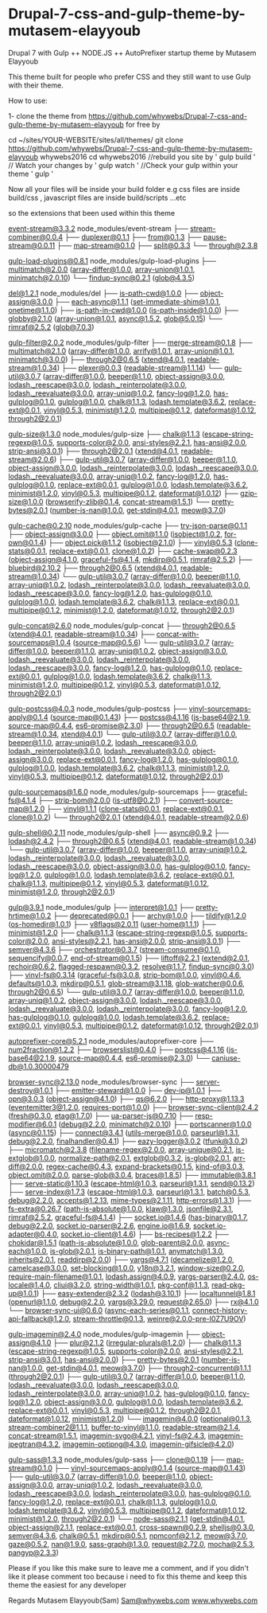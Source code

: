 # Drupal-7-css-and-gulp-theme-by-mutasem-elayyoub
Drupal 7 with Gulp ++ NODE.JS ++ AutoPrefixer  startup theme by Mutasem Elayyoub

This theme built for people who prefer CSS and they still want to use Gulp with their theme.

How to use:

1- clone the theme from https://github.com/whywebs/Drupal-7-css-and-gulp-theme-by-mutasem-elayyoub for free by 

cd ~/sites/YOUR-WEBSITE/sites/all/themes/
git clone https://github.com/whywebs/Drupal-7-css-and-gulp-theme-by-mutasem-elayyoub whywebs2016
cd whywebs2016
//rebuild you site by ' gulp build '
// Watch your changes by ' gulp watch '
//Check your gulp within your theme ' gulp '

Now all your files will be inside your build folder e.g css files are inside build/css , javascript files are inside build/scripts ...etc

so the extensions that been used within this theme


event-stream@3.3.2 node_modules/event-stream
├── stream-combiner@0.0.4
├── duplexer@0.1.1
├── from@0.1.3
├── pause-stream@0.0.11
├── map-stream@0.1.0
├── split@0.3.3
└── through@2.3.8

gulp-load-plugins@0.8.1 node_modules/gulp-load-plugins
├── multimatch@2.0.0 (array-differ@1.0.0, array-union@1.0.1, minimatch@2.0.10)
└── findup-sync@0.2.1 (glob@4.3.5)

del@1.2.1 node_modules/del
├── is-path-cwd@1.0.0
├── object-assign@3.0.0
├── each-async@1.1.1 (set-immediate-shim@1.0.1, onetime@1.1.0)
├── is-path-in-cwd@1.0.0 (is-path-inside@1.0.0)
├── globby@2.1.0 (array-union@1.0.1, async@1.5.2, glob@5.0.15)
└── rimraf@2.5.2 (glob@7.0.3)

gulp-filter@2.0.2 node_modules/gulp-filter
├── merge-stream@0.1.8
├── multimatch@2.1.0 (array-differ@1.0.0, arrify@1.0.1, array-union@1.0.1, minimatch@3.0.0)
├── through2@0.6.5 (xtend@4.0.1, readable-stream@1.0.34)
├── plexer@0.0.3 (readable-stream@1.1.14)
└── gulp-util@3.0.7 (array-differ@1.0.0, beeper@1.1.0, object-assign@3.0.0, lodash._reescape@3.0.0, lodash._reinterpolate@3.0.0, lodash._reevaluate@3.0.0, array-uniq@1.0.2, fancy-log@1.2.0, has-gulplog@0.1.0, gulplog@1.0.0, chalk@1.1.3, lodash.template@3.6.2, replace-ext@0.0.1, vinyl@0.5.3, minimist@1.2.0, multipipe@0.1.2, dateformat@1.0.12, through2@2.0.1)

gulp-size@1.3.0 node_modules/gulp-size
├── chalk@1.1.3 (escape-string-regexp@1.0.5, supports-color@2.0.0, ansi-styles@2.2.1, has-ansi@2.0.0, strip-ansi@3.0.1)
├── through2@2.0.1 (xtend@4.0.1, readable-stream@2.0.6)
├── gulp-util@3.0.7 (array-differ@1.0.0, beeper@1.1.0, object-assign@3.0.0, lodash._reinterpolate@3.0.0, lodash._reescape@3.0.0, lodash._reevaluate@3.0.0, array-uniq@1.0.2, fancy-log@1.2.0, has-gulplog@0.1.0, replace-ext@0.0.1, gulplog@1.0.0, lodash.template@3.6.2, minimist@1.2.0, vinyl@0.5.3, multipipe@0.1.2, dateformat@1.0.12)
├── gzip-size@1.0.0 (browserify-zlib@0.1.4, concat-stream@1.5.1)
└── pretty-bytes@2.0.1 (number-is-nan@1.0.0, get-stdin@4.0.1, meow@3.7.0)

gulp-cache@0.2.10 node_modules/gulp-cache
├── try-json-parse@0.1.1
├── object-assign@3.0.0
├── object.omit@1.1.0 (isobject@1.0.2, for-own@0.1.4)
├── object.pick@1.1.2 (isobject@2.1.0)
├── vinyl@0.5.3 (clone-stats@0.0.1, replace-ext@0.0.1, clone@1.0.2)
├── cache-swap@0.2.3 (object-assign@4.1.0, graceful-fs@4.1.4, mkdirp@0.5.1, rimraf@2.5.2)
├── bluebird@2.10.2
├── through2@0.6.5 (xtend@4.0.1, readable-stream@1.0.34)
└── gulp-util@3.0.7 (array-differ@1.0.0, beeper@1.1.0, array-uniq@1.0.2, lodash._reinterpolate@3.0.0, lodash._reevaluate@3.0.0, lodash._reescape@3.0.0, fancy-log@1.2.0, has-gulplog@0.1.0, gulplog@1.0.0, lodash.template@3.6.2, chalk@1.1.3, replace-ext@0.0.1, multipipe@0.1.2, minimist@1.2.0, dateformat@1.0.12, through2@2.0.1)

gulp-concat@2.6.0 node_modules/gulp-concat
├── through2@0.6.5 (xtend@4.0.1, readable-stream@1.0.34)
├── concat-with-sourcemaps@1.0.4 (source-map@0.5.6)
└── gulp-util@3.0.7 (array-differ@1.0.0, beeper@1.1.0, array-uniq@1.0.2, object-assign@3.0.0, lodash._reevaluate@3.0.0, lodash._reinterpolate@3.0.0, lodash._reescape@3.0.0, fancy-log@1.2.0, has-gulplog@0.1.0, replace-ext@0.0.1, gulplog@1.0.0, lodash.template@3.6.2, chalk@1.1.3, minimist@1.2.0, multipipe@0.1.2, vinyl@0.5.3, dateformat@1.0.12, through2@2.0.1)

gulp-postcss@4.0.3 node_modules/gulp-postcss
├── vinyl-sourcemaps-apply@0.1.4 (source-map@0.1.43)
├── postcss@4.1.16 (js-base64@2.1.9, source-map@0.4.4, es6-promise@2.3.0)
├── through2@0.6.5 (readable-stream@1.0.34, xtend@4.0.1)
└── gulp-util@3.0.7 (array-differ@1.0.0, beeper@1.1.0, array-uniq@1.0.2, lodash._reescape@3.0.0, lodash._reinterpolate@3.0.0, lodash._reevaluate@3.0.0, object-assign@3.0.0, replace-ext@0.0.1, fancy-log@1.2.0, has-gulplog@0.1.0, gulplog@1.0.0, lodash.template@3.6.2, chalk@1.1.3, minimist@1.2.0, vinyl@0.5.3, multipipe@0.1.2, dateformat@1.0.12, through2@2.0.1)

gulp-sourcemaps@1.6.0 node_modules/gulp-sourcemaps
├── graceful-fs@4.1.4
├── strip-bom@2.0.0 (is-utf8@0.2.1)
├── convert-source-map@1.2.0
├── vinyl@1.1.1 (clone-stats@0.0.1, replace-ext@0.0.1, clone@1.0.2)
└── through2@2.0.1 (xtend@4.0.1, readable-stream@2.0.6)

gulp-shell@0.2.11 node_modules/gulp-shell
├── async@0.9.2
├── lodash@2.4.2
├── through2@0.6.5 (xtend@4.0.1, readable-stream@1.0.34)
└── gulp-util@3.0.7 (array-differ@1.0.0, beeper@1.1.0, array-uniq@1.0.2, lodash._reinterpolate@3.0.0, lodash._reevaluate@3.0.0, lodash._reescape@3.0.0, object-assign@3.0.0, has-gulplog@0.1.0, fancy-log@1.2.0, gulplog@1.0.0, lodash.template@3.6.2, replace-ext@0.0.1, chalk@1.1.3, multipipe@0.1.2, vinyl@0.5.3, dateformat@1.0.12, minimist@1.2.0, through2@2.0.1)

gulp@3.9.1 node_modules/gulp
├── interpret@1.0.1
├── pretty-hrtime@1.0.2
├── deprecated@0.0.1
├── archy@1.0.0
├── tildify@1.2.0 (os-homedir@1.0.1)
├── v8flags@2.0.11 (user-home@1.1.1)
├── minimist@1.2.0
├── chalk@1.1.3 (escape-string-regexp@1.0.5, supports-color@2.0.0, ansi-styles@2.2.1, has-ansi@2.0.0, strip-ansi@3.0.1)
├── semver@4.3.6
├── orchestrator@0.3.7 (stream-consume@0.1.0, sequencify@0.0.7, end-of-stream@0.1.5)
├── liftoff@2.2.1 (extend@2.0.1, rechoir@0.6.2, flagged-respawn@0.3.2, resolve@1.1.7, findup-sync@0.3.0)
├── vinyl-fs@0.3.14 (graceful-fs@3.0.8, strip-bom@1.0.0, vinyl@0.4.6, defaults@1.0.3, mkdirp@0.5.1, glob-stream@3.1.18, glob-watcher@0.0.6, through2@0.6.5)
└── gulp-util@3.0.7 (array-differ@1.0.0, beeper@1.1.0, array-uniq@1.0.2, object-assign@3.0.0, lodash._reescape@3.0.0, lodash._reevaluate@3.0.0, lodash._reinterpolate@3.0.0, fancy-log@1.2.0, has-gulplog@0.1.0, gulplog@1.0.0, lodash.template@3.6.2, replace-ext@0.0.1, vinyl@0.5.3, multipipe@0.1.2, dateformat@1.0.12, through2@2.0.1)

autoprefixer-core@5.2.1 node_modules/autoprefixer-core
├── num2fraction@1.2.2
├── browserslist@0.4.0
├── postcss@4.1.16 (js-base64@2.1.9, source-map@0.4.4, es6-promise@2.3.0)
└── caniuse-db@1.0.30000479

browser-sync@2.13.0 node_modules/browser-sync
├── server-destroy@1.0.1
├── emitter-steward@1.0.0
├── dev-ip@1.0.1
├── opn@3.0.3 (object-assign@4.1.0)
├── qs@6.2.0
├── http-proxy@1.13.3 (eventemitter3@1.2.0, requires-port@1.0.0)
├── browser-sync-client@2.4.2 (fresh@0.3.0, etag@1.7.0)
├── ua-parser-js@0.7.10
├── resp-modifier@6.0.1 (debug@2.2.0, minimatch@2.0.10)
├── portscanner@1.0.0 (async@0.1.15)
├── connect@3.4.1 (utils-merge@1.0.0, parseurl@1.3.1, debug@2.2.0, finalhandler@0.4.1)
├── eazy-logger@3.0.2 (tfunk@3.0.2)
├── micromatch@2.3.8 (filename-regex@2.0.0, array-unique@0.2.1, is-extglob@1.0.0, normalize-path@2.0.1, extglob@0.3.2, is-glob@2.0.1, arr-diff@2.0.0, regex-cache@0.4.3, expand-brackets@0.1.5, kind-of@3.0.3, object.omit@2.0.0, parse-glob@3.0.4, braces@1.8.5)
├── immutable@3.8.1
├── serve-static@1.10.3 (escape-html@1.0.3, parseurl@1.3.1, send@0.13.2)
├── serve-index@1.7.3 (escape-html@1.0.3, parseurl@1.3.1, batch@0.5.3, debug@2.2.0, accepts@1.2.13, mime-types@2.1.11, http-errors@1.3.1)
├── fs-extra@0.26.7 (path-is-absolute@1.0.0, klaw@1.3.0, jsonfile@2.3.1, rimraf@2.5.2, graceful-fs@4.1.4)
├── socket.io@1.4.6 (has-binary@0.1.7, debug@2.2.0, socket.io-parser@2.2.6, engine.io@1.6.9, socket.io-adapter@0.4.0, socket.io-client@1.4.6)
├── bs-recipes@1.2.2
├── chokidar@1.5.1 (path-is-absolute@1.0.0, glob-parent@2.0.0, async-each@1.0.0, is-glob@2.0.1, is-binary-path@1.0.1, anymatch@1.3.0, inherits@2.0.1, readdirp@2.0.0)
├── yargs@4.7.1 (decamelize@1.2.0, camelcase@3.0.0, set-blocking@1.0.0, y18n@3.2.1, window-size@0.2.0, require-main-filename@1.0.1, lodash.assign@4.0.9, yargs-parser@2.4.0, os-locale@1.4.0, cliui@3.2.0, string-width@1.0.1, pkg-conf@1.1.3, read-pkg-up@1.0.1)
├── easy-extender@2.3.2 (lodash@3.10.1)
├── localtunnel@1.8.1 (openurl@1.1.0, debug@2.2.0, yargs@3.29.0, request@2.65.0)
├── rx@4.1.0
└── browser-sync-ui@0.6.0 (async-each-series@0.1.1, connect-history-api-fallback@1.2.0, stream-throttle@0.1.3, weinre@2.0.0-pre-I0Z7U9OV)

gulp-imagemin@2.4.0 node_modules/gulp-imagemin
├── object-assign@4.1.0
├── plur@2.1.2 (irregular-plurals@1.2.0)
├── chalk@1.1.3 (escape-string-regexp@1.0.5, supports-color@2.0.0, ansi-styles@2.2.1, strip-ansi@3.0.1, has-ansi@2.0.0)
├── pretty-bytes@2.0.1 (number-is-nan@1.0.0, get-stdin@4.0.1, meow@3.7.0)
├── through2-concurrent@1.1.1 (through2@2.0.1)
├── gulp-util@3.0.7 (array-differ@1.0.0, beeper@1.1.0, lodash._reevaluate@3.0.0, lodash._reescape@3.0.0, lodash._reinterpolate@3.0.0, array-uniq@1.0.2, has-gulplog@0.1.0, fancy-log@1.2.0, object-assign@3.0.0, gulplog@1.0.0, lodash.template@3.6.2, replace-ext@0.0.1, vinyl@0.5.3, multipipe@0.1.2, through2@2.0.1, dateformat@1.0.12, minimist@1.2.0)
└── imagemin@4.0.0 (optional@0.1.3, stream-combiner2@1.1.1, buffer-to-vinyl@1.1.0, readable-stream@2.1.4, concat-stream@1.5.1, imagemin-svgo@4.2.1, vinyl-fs@2.4.3, imagemin-jpegtran@4.3.2, imagemin-optipng@4.3.0, imagemin-gifsicle@4.2.0)

gulp-sass@1.3.3 node_modules/gulp-sass
├── clone@0.1.19
├── map-stream@0.1.0
├── vinyl-sourcemaps-apply@0.1.4 (source-map@0.1.43)
├── gulp-util@3.0.7 (array-differ@1.0.0, beeper@1.1.0, object-assign@3.0.0, array-uniq@1.0.2, lodash._reevaluate@3.0.0, lodash._reescape@3.0.0, lodash._reinterpolate@3.0.0, has-gulplog@0.1.0, fancy-log@1.2.0, replace-ext@0.0.1, chalk@1.1.3, gulplog@1.0.0, lodash.template@3.6.2, vinyl@0.5.3, multipipe@0.1.2, dateformat@1.0.12, minimist@1.2.0, through2@2.0.1)
└── node-sass@2.1.1 (get-stdin@4.0.1, object-assign@2.1.1, replace-ext@0.0.1, cross-spawn@0.2.9, shelljs@0.3.0, semver@4.3.6, chalk@0.5.1, mkdirp@0.5.1, npmconf@2.1.2, meow@3.7.0, gaze@0.5.2, nan@1.9.0, sass-graph@1.3.0, request@2.72.0, mocha@2.5.3, pangyp@2.3.3)

Please if you like this make sure to leave me a comment, and if you didn't like it please comment too because i need to fix this theme and keep this theme the easiest for any developer


Regards
Mutasem Elayyoub(Sam)
Sam@whywebs.com
www.whywebs.com

